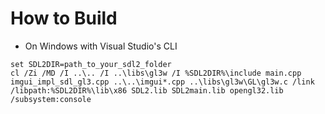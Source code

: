 
# How to Build

- On Windows with Visual Studio's CLI

```
set SDL2DIR=path_to_your_sdl2_folder
cl /Zi /MD /I ..\.. /I ..\libs\gl3w /I %SDL2DIR%\include main.cpp imgui_impl_sdl_gl3.cpp ..\..\imgui*.cpp ..\libs\gl3w\GL\gl3w.c /link /libpath:%SDL2DIR%\lib\x86 SDL2.lib SDL2main.lib opengl32.lib /subsystem:console
```

